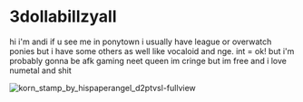 # 3dollabillzyall

hi i'm andi if u see me in ponytown i usually have league or overwatch ponies but i have some others as well like vocaloid and nge. 
int = ok! but i'm probably gonna be afk gaming neet queen
im cringe but im free and i love numetal and shit

![korn_stamp_by_hispaperangel_d2ptvsl-fullview](https://github.com/nuvampy/3dollabillzyall/assets/157865253/248d2526-5b28-4232-88be-1308e377aa2d)
